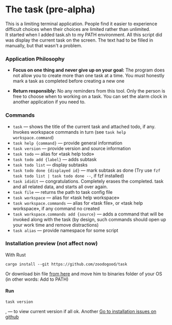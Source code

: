 # The task (pre-alpha)
This is a limiting terminal application. People find it easier to experience difficult choices when their choices are limited rather than unlimited.  
It started when I added task.sh to my PATH environment. All this script did was display the current task on the screen. The text had to be filled in manually, but that wasn't a problem.

### Application Philosophy  
- **Focus on one thing and never give up on your goal:**
The program does not allow you to create more than one task at a time. You must honestly mark a task as completed before creating a new one

- **Return responsibly:**
No any reminders from this tool. Only the person is free to choose when to working on a task. You can set the alarm clock in another application if you need to.

### Commands
- `task` — shows the title of the current task and attached todo, if any. Invokes workspace commands in turn (see `task help workspace.command`)  
- `task help {command}` — provide general information
- `task version` — provide version and source information
- `task todo` — alias for «task help todo»
- `task todo add {label}` — adds subtask
- `task todo list` — display subtasks
- `task todo done {displayed id}` — mark subtask as done (Try use `fzf task todo list | task todo done --`, if fzf installed)
- `task ididit` — congratulations. Completely erases the completed. task and all related data, and starts all over again.
- `task file` — returns the path to task config file
- `task workspace` — alias for «task help workspace»
- `task workspace.commands` — alias for «task file», or «task help workspace», if any command no created
- `task workspace.commands add {source}` — adds a command that will be invoked along with the task (by design, such commands should open up your work time and remove distractions)
- `task alias` — provide namespace for some script


### Installation preview (not affect now)
With Rust
```
cargo install --git https://github.com/zoodogood/task
```

Or download bin file [from here](#) and move him to binaries folder of your OS (in other words: Add to PATH)
#### Run
```
task version
```
, — to view current version if all ok. Another [Go to installation issues on github](https://github.com/zoodogood/task/discussions/1)
